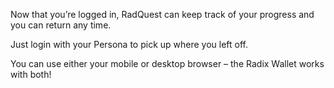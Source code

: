 Now that you’re logged in, RadQuest can keep track of your progress and you can return any time.

Just login with your Persona to pick up where you left off.

You can use either your mobile or desktop browser – the Radix Wallet works with both!
